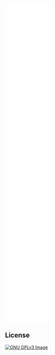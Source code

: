 <div>
  <img src="./github-metrics.svg" alt="MubarekSD metrics" />
</div>

## License

[![GNU GPLv3 Image](https://www.gnu.org/graphics/gplv3-127x51.png)](https://www.gnu.org/licenses/gpl-3.0.en.html)

